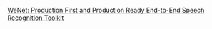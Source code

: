 [WeNet: Production First and Production Ready End-to-End Speech Recognition Toolkit](https://arxiv.org/pdf/2102.01547.pdf)